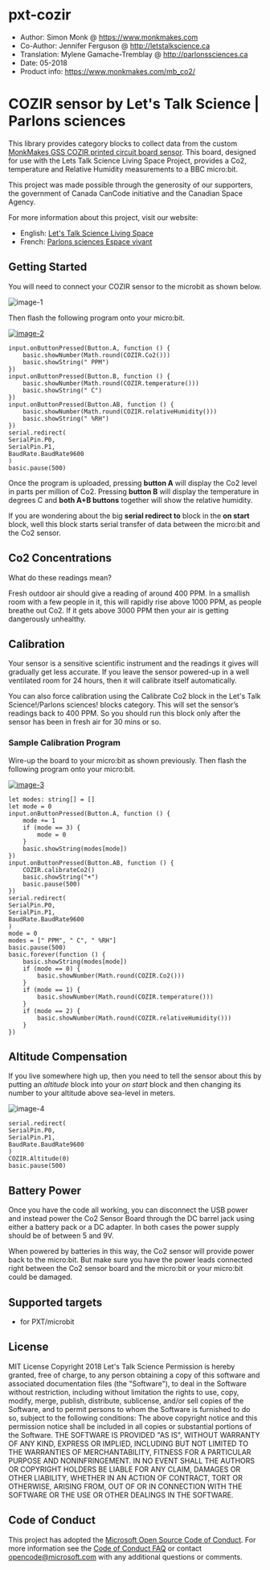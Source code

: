 # pxt-cozir
 * Author: Simon Monk @ https://www.monkmakes.com
 * Co-Author: Jennifer Ferguson @ http://letstalkscience.ca
 * Translation: Mylene Gamache-Tremblay @ http://parlonssciences.ca
 * Date: 05-2018
 * Product info: https://www.monkmakes.com/mb_co2/
 
# COZIR sensor by Let's Talk Science | Parlons sciences
This library provides category blocks to collect data from the custom [MonkMakes GSS COZIR printed circuit board sensor](https://www.monkmakes.com/mb_co2/). This board, designed for use with the Lets Talk Science Living Space Project, provides a Co2, temperature and Relative Humidity measurements to a BBC micro:bit.

This project was made possible through the generosity of our supporters, the government of Canada CanCode initiative and the Canadian Space Agency.  

For more information about this project, visit our website:
 * English: [Let's Talk Science Living Space](http://explorecuriocity.org/LivingSpace.aspx)
 * French: [Parlons sciences Espace vivant](http://explorecuriocite.org/Espacevivant)

## Getting Started
You will need to connect your COZIR sensor to the microbit as shown below.

![image-1](https://raw.githubusercontent.com/letstalkscience/pxt-cozir/master/images/CO2_for_m_b_connected.png "micro:bit COZIR connections")<!-- .element width="80%"-->

Then flash the following program onto your micro:bit.

<!-- COZIR MakeCode Simple Program-->
<a href="https://makecode.microbit.org/_K4qcJHTprTiX" target="_blank"><img src="https://raw.githubusercontent.com/letstalkscience/pxt-cozir/master/images/microbit-screenshot-cozir-simple-1.png" title="COZIR Simple Program" alt="image-2"></a><!-- .element width="80%"-->

<!-- COZIR MakeCode Simple Program - Embed Blocks-->
```blocks
input.onButtonPressed(Button.A, function () {
    basic.showNumber(Math.round(COZIR.Co2()))
    basic.showString(" PPM")
})
input.onButtonPressed(Button.B, function () {
    basic.showNumber(Math.round(COZIR.temperature()))
    basic.showString(" C")
})
input.onButtonPressed(Button.AB, function () {
    basic.showNumber(Math.round(COZIR.relativeHumidity()))
    basic.showString(" %RH")
})
serial.redirect(
SerialPin.P0,
SerialPin.P1,
BaudRate.BaudRate9600
)
basic.pause(500)
```

Once the program is uploaded, pressing **button A** will display the Co2 level in parts per million of Co2. Pressing **button B** will display the temperature in degrees C and **both A+B buttons** together will show the relative humidity.

If you are wondering about the big **serial redirect to** block in the **on start** block, well this block starts serial transfer of data between the micro:bit and the Co2 sensor.

## Co2 Concentrations
What do these readings mean?

Fresh outdoor air should give a reading of around 400 PPM. In a smallish room with a few people in it, this will rapidly rise above 1000 PPM, as people breathe out Co2. If it gets above 3000 PPM then your air is getting dangerously unhealthy.

## Calibration
Your sensor is a sensitive scientific instrument and the readings it gives will gradually get less accurate. If you leave the sensor powered-up in a well ventilated room for 24 hours, then it will calibrate itself automatically.

You can also force calibration using the Calibrate Co2 block in the Let's Talk Science!/Parlons sciences! blocks category. This will set the sensor’s readings back to 400 PPM. So you should run this block only after the sensor has been in fresh air for 30 mins or so.

### Sample Calibration Program
Wire-up the board to your micro:bit as shown previously. Then flash the following program onto your micro:bit.

<!-- COZIR Sample Calibration Program-->
<a href="https://makecode.microbit.org/_VA7WWK7PqDV0" target="_blank"><img src="https://raw.githubusercontent.com/letstalkscience/pxt-cozir/master/images/microbit-screenshot-cozir-calibrate-2.png" title="COZIR Calibrate Program" alt="image-3"></a><!-- .element width="80%"-->

<!-- COZIR Sample Calibration Program - Embed Blocks-->
```blocks
let modes: string[] = []
let mode = 0
input.onButtonPressed(Button.A, function () {
    mode += 1
    if (mode == 3) {
        mode = 0
    }
    basic.showString(modes[mode])
})
input.onButtonPressed(Button.AB, function () {
    COZIR.calibrateCo2()
    basic.showString("+")
    basic.pause(500)
})
serial.redirect(
SerialPin.P0,
SerialPin.P1,
BaudRate.BaudRate9600
)
mode = 0
modes = [" PPM", " C", " %RH"]
basic.pause(500)
basic.forever(function () {
    basic.showString(modes[mode])
    if (mode == 0) {
        basic.showNumber(Math.round(COZIR.Co2()))
    }
    if (mode == 1) {
        basic.showNumber(Math.round(COZIR.temperature()))
    }
    if (mode == 2) {
        basic.showNumber(Math.round(COZIR.relativeHumidity()))
    }
})
```

## Altitude Compensation
If you live somewhere high up, then you need to tell the sensor about this by putting an *altitude* block into your *on start* block and then changing its number to your altitude above sea-level in meters.

![image-4](https://raw.githubusercontent.com/letstalkscience/pxt-cozir/master/images/microbit-screenshot-altitude-3a.png  "COZIR altitude block")<!-- .element width="80%"-->

<!-- COZIR Sample Altitude Compensation - Embed Block-->
```blocks
serial.redirect(
SerialPin.P0,
SerialPin.P1,
BaudRate.BaudRate9600
)
COZIR.Altitude(0)
basic.pause(500)
```

## Battery Power
Once you have the code all working, you can disconnect the USB power and instead power the Co2 Sensor Board through the DC barrel jack using either a battery pack or a DC adapter. In both cases the power supply should be of between 5 and 9V.

When powered by batteries in this way, the Co2 sensor will provide power back to the micro:bit. But make sure you have the power leads connected right between the Co2 sensor board and the micro:bit or your micro:bit could be damaged.

## Supported targets
* for PXT/microbit

## License
MIT License
Copyright 2018 Let's Talk Science
Permission is hereby granted, free of charge, to any person obtaining a copy of this software and associated documentation files (the "Software"), to deal in the Software without restriction, including without limitation the rights to use, copy, modify, merge, publish, distribute, sublicense, and/or sell copies of the Software, and to permit persons to whom the Software is furnished to do so, subject to the following conditions:
The above copyright notice and this permission notice shall be included in all copies or substantial portions of the Software.
THE SOFTWARE IS PROVIDED "AS IS", WITHOUT WARRANTY OF ANY KIND, EXPRESS OR IMPLIED, INCLUDING BUT NOT LIMITED TO THE WARRANTIES OF MERCHANTABILITY, FITNESS FOR A PARTICULAR PURPOSE AND NONINFRINGEMENT. IN NO EVENT SHALL THE AUTHORS OR COPYRIGHT HOLDERS BE LIABLE FOR ANY CLAIM, DAMAGES OR OTHER LIABILITY, WHETHER IN AN ACTION OF CONTRACT, TORT OR OTHERWISE, ARISING FROM, OUT OF OR IN CONNECTION WITH THE SOFTWARE OR THE USE OR OTHER DEALINGS IN THE SOFTWARE.

## Code of Conduct
This project has adopted the [Microsoft Open Source Code of Conduct](https://opensource.microsoft.com/codeofconduct/). For more information see the [Code of Conduct FAQ](https://opensource.microsoft.com/codeofconduct/faq/) or contact [opencode@microsoft.com](mailto:opencode@microsoft.com) with any additional questions or comments.

